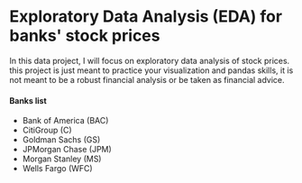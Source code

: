 # Exploratory Data Analysis (EDA) for banks' stock prices

In this data project, I will focus on exploratory data analysis of stock prices. this project is just meant to practice your visualization and pandas skills, it is not meant to be a robust financial analysis or be taken as financial advice.
  
#### Banks list
- Bank of America (BAC)
- CitiGroup (C)
- Goldman Sachs (GS)
- JPMorgan Chase (JPM)
- Morgan Stanley (MS)
- Wells Fargo (WFC)
